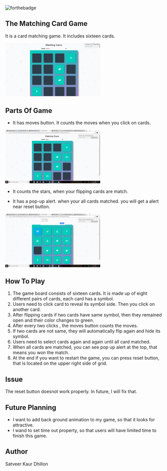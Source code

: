 ![forthebadge](https://forthebadge.com/images/badges/built-with-love.svg)

## The Matching Card Game
It is a card matching game. It includes sixteen cards. 

<img src="Screenshot (1).png" width = "300px">

## Parts Of Game
* It has moves button. It counts the moves when you click on cards.
<img src="Screenshot (2).png" width = "300px">

* It counts the stars, when your flipping cards are match.  


* It has a pop-up alert. when your all cards matched. you will get a alert near reset button.
<img src="Screenshot (3).png" width = "300px">

## How To Play
1. The game board consists of sixteen cards. It is made up of eight different pairs of cards, each card has a symbol.
2. Users need to click card to reveal its symbol side. Then you click on another card.
3. After flipping cards if two cards have same symbol, then they remained open and their color changes to green. 
4. After every two clicks , the moves button counts the moves.
5. If two cards are not same, they will automatically flip again and hide its symbol. 
6. Users need to select cards again and again until all card matched.
7. When all cards are matched, you can see pop up alert at the top, that means you won the match.
8. At the end if you want to restart the game, you can press reset button, that is located on the upper right side of grid.

## Issue
The reset button doesnot work properly. In future, I will fix that.

## Future Planning
* I want to add back ground animation to my game, so that it looks for attractive.
* I wand to set time out property, so that users will have limited time to finish this game.

## Author
 Satveer Kaur Dhillon
